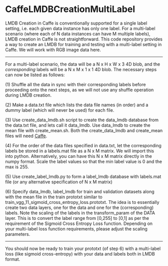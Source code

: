 # CaffeLMDBCreationMultiLabel
LMDB Creation in Caffe is conventionally supported for a single label setting, i.e. each given data instance has only  one label. For a multi-label scenario (where each of N data instances can have M multiple labels), LMDB creation in Caffe is not straightforward. This code repository provides a way to create an LMDB for training and testing with a multi-label setting in Caffe. We will work with RGB image data here. 

-------------------------------
For a multi-label scenario, the data will be a N x H x W x 3 4D blob, and the *corresponding* labels will be a N x M x 1 x 1 4D blob. The necessary steps can now be listed as follows: 

(1) Shuffle all the data in sync with their corresponding labels before proceeding onto the next steps, as we will not use any shuffle operation during LMDB creation.  

(2) Make a data.txt file which lists the data file names (in order) and a dummy label (which will never be used) for each file. 

(3) Use create_data_lmdb.sh script to create the data_lmdb database from the data.txt file, and lets call it data_lmdb. Use data_lmdb to create the mean file with create_mean.sh. Both the create_data_lmdb and create_mean files will need [Caffe](https://github.com/BVLC/caffe). 

(4) For the order of the data files specified in data.txt, let the corresponding labels be stored in a labels.mat file as a N x M matrix. We will import this into python. Alternatively, you can have this N x M matrix directly in the numpy format. Scale the label values so that the min label value is 0 and the max is 255. 

(5) Use create_label_lmdb.py to form a label_lmdb database with labels.mat file (or any alternative specification of N x M matrix)

(6) Specify data_lmdb, label_lmdb for train and validation datasets along with the mean file in the train prototxt similar to train_vgg_11_sigmoid_cross_entropy_loss.prototxt. The idea is to essentially create two data layers, one for the data and one for the (corresponding) labels. Note the scaling of the labels in the transform_param of the DATA layer. This is to convert the label range from [0,255] to [0,1] as per the requirement of the Sigmoid Cross Entropy Loss function. Depending on your multi-label loss function requirements, please adjust the scaling parameters. 

-------------------------------
You should now be ready to train your prototxt (of step 6) with a multi-label loss (like sigmoid cross-entropy) with your data and labels both in LMDB format. 
